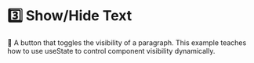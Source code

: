# 3️⃣ Show/Hide Text

📌 A button that toggles the visibility of a paragraph. This example teaches how to use useState to control component visibility dynamically.
